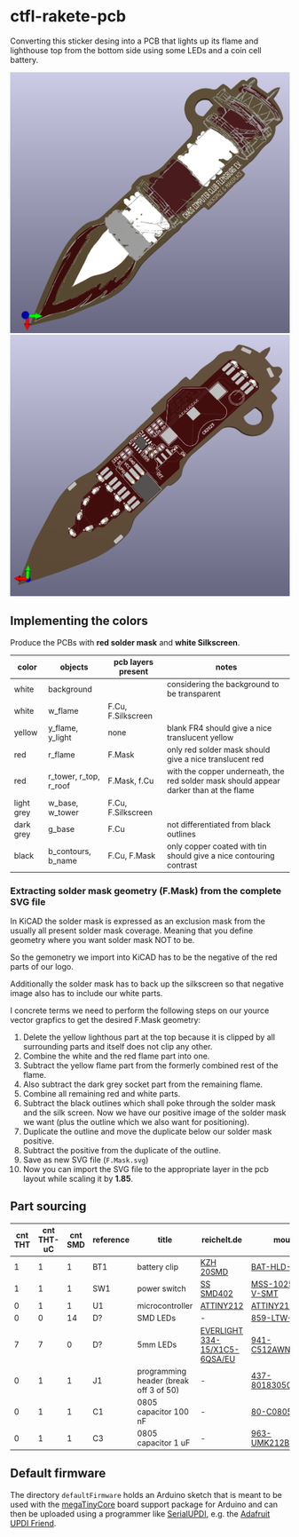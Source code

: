 # ctfl-rakete-pcb

Converting this sticker desing into a PCB that lights up its flame and lighthouse top from the bottom side using some LEDs and a coin cell battery.

![ctfl-rakete-pcb-front.png](img/ctfl-rakete-pcb-front.png)
![ctfl-rakete-pcb-back.png](img/ctfl-rakete-pcb-back.png)

## Implementing the colors

Produce the PCBs with **red solder mask** and **white Silkscreen**.

| color | objects | pcb layers present | notes |
| --- | --- | --- | --- |
| white | background |  | considering the background to be transparent |
| white | w_flame | F.Cu, F.Silkscreen |  |
| yellow | y_flame, y_light | none | blank FR4 should give a nice translucent yellow |
| red | r_flame | F.Mask | only red solder mask should give a nice translucent red |
| red | r_tower, r_top, r_roof | F.Mask, f.Cu | with the copper underneath, the red solder mask should appear darker than at the flame |
| light grey | w_base, w_tower | F.Cu, F.Silkscreen |  |
| dark grey | g_base | F.Cu | not differentiated from black outlines |
| black | b_contours, b_name | F.Cu, F.Mask | only copper coated with tin should give a nice contouring contrast |

### Extracting solder mask geometry (F.Mask) from the complete SVG file

In KiCAD the solder mask is expressed as an exclusion mask from the usually all present solder mask coverage.
Meaning that you define geometry where you want solder mask NOT to be.

So the gemonetry we import into KiCAD has to be the negative of the red parts of our logo.

Additionally the solder mask has to back up the silkscreen so that negative image also has to include our white parts.

I concrete terms we need to perform the following steps on our yource vector grapfics to get the desired F.Mask geometry:
1. Delete the yellow lighthous part at the top because it is clipped by all surrounding parts and itself does not clip any other.
1. Combine the white and the red flame part into one.
1. Subtract the yellow flame part from the formerly combined rest of the flame.
1. Also subtract the dark grey socket part from the remaining flame.
1. Combine all remaining red and white parts.
1. Subtract the black outlines which shall poke through the solder mask and the silk screen. Now we have our positive image of the solder mask we want (plus the outline which we also want for positioning).
1. Duplicate the outline and move the duplicate below our solder mask positive.
1. Subtract the positive from the duplicate of the outline.
1. Save as new SVG file (`F.Mask.svg`)
1. Now you can import the SVG file to the appropriate layer in the pcb layout while scaling it by **1.85**.

## Part sourcing

| cnt THT | cnt THT-uC | cnt SMD | reference | title | reichelt.de | mouser.de |
| --- | --- | --- | --- | --- | --- | --- |
| 1 | 1 | 1 | BT1 | battery clip | [KZH 20SMD](https://www.reichelt.de/knopfzellenclip-fuer-20-mm-smd-kzh-20smd-p56574.html) | [BAT-HLD-003-SMT](https://www.mouser.de/ProductDetail/TE-Connectivity-Linx-Technologies/BAT-HLD-003-SMT?qs=TuK3vfAjtkVRZQIT6eTqjQ%3D%3D) |
| 1 | 1 | 1 | SW1 | power switch | [SS SMD402](https://www.reichelt.de/schiebeschalter-1x-um-liegend-smd-ss-smd402-p112181.html) | [MSS-102545-14A-V-SMT](https://www.mouser.de/ProductDetail/CUI-Devices/MSS-102545-14A-V-SMT?qs=DRkmTr78QARl%2FtwuH8uRQg%3D%3D) |
| 0 | 1 | 1 | U1 | microcontroller | [ATTINY212](https://www.reichelt.de/8-bit-attiny-avr-risc-mikrocontroller-2-kb-20-mhz-soic-8-attiny212-ssn-p335520.html) | [ATTINY212-SSN](https://www.mouser.de/ProductDetail/Microchip-Technology/ATTINY212-SSN?qs=3HJ2avRr9PJX8cJeG3zkDw%3D%3D) |
| 0 | 0 | 14 | D? | SMD LEDs | - | [859-LTW-220DS5](https://www.mouser.de/ProductDetail/Lite-On/LTW-220DS5?qs=xb8aMrBSZRKaoLOPaZYE%252BQ%3D%3D) |
| 7 | 7 | 0 | D? | 5mm LEDs | [EVERLIGHT 334-15/X1C5-6QSA/EU](https://www.reichelt.de/led-5-mm-bedrahtet-warmweiss-7150-mcd-50--led-el-5-7150ww-p164207.html) | [941-C512AWNSCZ0B0152](https://www.mouser.de/ProductDetail/Cree-LED/C512A-WNS-CZ0B0152?qs=xEJ61ozf1a3Ja%252B55bf1fHw%3D%3D) |
| 0 | 1 | 1 | J1 | programming header (break off 3 of 50) | - | [437-8018305040001101](https://www.mouser.de/ProductDetail/Preci-dip/801-83-050-40-001101?qs=KBM%2FMdeLKegYqxBCoh54QQ%3D%3D) |
| 0 | 1 | 1 | C1 | 0805 capacitor 100 nF | - | [80-C0805C104J5R](https://www.mouser.de/ProductDetail/KEMET/C0805C104J5RACTU?qs=gbgtKHXraGH15GhoNPXHBg%3D%3D) |
| 0 | 1 | 1 | C3 | 0805 capacitor 1 uF | - | [963-UMK212B7105KG-T](https://www.mouser.de/ProductDetail/TAIYO-YUDEN/UMK212B7105KG-T?qs=PzICbMaShUdi76GLXMVYcA%3D%3D) |

## Default firmware

The directory `defaultFirmware` holds an Arduino sketch that is meant to be used with the [megaTinyCore](https://github.com/SpenceKonde/megaTinyCore) board support package for Arduino and can then be uploaded using a programmer like [SerialUPDI](https://github.com/wagiminator/AVR-Programmer/tree/master/SerialUPDI_Programmer), e.g. the [Adafruit UPDI Friend](https://learn.adafruit.com/adafruit-updi-friend).


